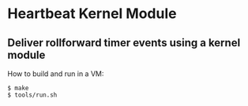 # Heartbeat Kernel Module
## Deliver rollforward timer events using a kernel module

How to build and run in a VM:
```
$ make
$ tools/run.sh
```

